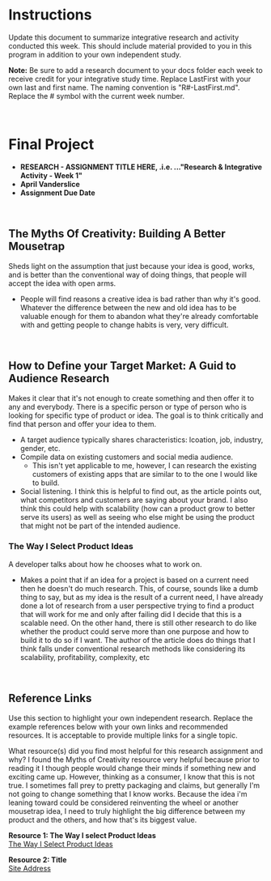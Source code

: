 # Instructions 
Update this document to summarize integrative research and activity conducted this week. This should include material provided to you in this program in addition to your own independent study.    

**Note:** Be sure to add a research document to your docs folder each week to receive credit for your integrative study time. Replace LastFirst with your own last and first name. The naming convention is "R#-LastFirst.md". Replace the # symbol with the current week number.   

<br>

# Final Project 

* **RESEARCH - ASSIGNMENT TITLE HERE, .i.e. ..."Research & Integrative Activity - Week 1"**
* **April Vanderslice**
* **Assignment Due Date**

<br>

## The Myths Of Creativity: Building A Better Mousetrap
Sheds light on the assumption that just because your idea is good, works, and is better than the conventional way of doing things, that people will accept the idea with open arms.

* People will find reasons a creative idea is bad rather than why it's good. Whatever the difference between the new and old idea has to be valuable enough for them to abandon what they're already comfortable with and getting people to change habits is very, very difficult. 

<br>

## How to Define your Target Market: A Guid to Audience Research
Makes it clear that it's not enough to create something and then offer it to any and everybody. There is a specific person or type of person who is looking for specific type of product or idea. The goal is to think critically and find that person and offer your idea to them. 

* A target audience typically shares characteristics: lcoation, job, industry, gender, etc. 
* Compile data on existing customers and social media audience.
    * This isn't yet applicable to me, however, I can research the existing customers of existing apps that are similar to to the one I would like to build.
* Social listening. I think this is helpful to find out, as the article points out, what competitors and customers are saying about your brand. I also think this could help with scalability (how can a product grow to better serve its users) as well as seeing who else might be using the product that might not be part of the intended audience. 

### The Way I Select Product Ideas

A developer talks about how he chooses what to work on. 

* Makes a point that if an idea for a project is based on a current need then he doesn't do much research. This, of course, sounds like a dumb thing to say, but as my idea is the result of a current need, I have already done a lot of research from a user perspective trying to find a product that will work for me and only after failing did I decide that this is a scalable need. On the other hand, there is still other research to do like whether the product could serve more than one purpose and how to build it to do so if I want. The author of the article does do things that I think falls under conventional research methods like considering its scalability, profitability, complexity, etc 



<br>

## Reference Links
Use this section to highlight your own independent research. Replace the example references below with your own links and recommended resources. It is acceptable to provide multiple links for a single topic.  

What resource(s) did you find most helpful for this research assignment and why?
I found the Myths of Creativity resource very helpful because prior to reading it I though people would change their minds if something new and exciting came up. However, thinking as a consumer, I know that this is not true. I sometimes fall prey to pretty packaging and claims, but generally I'm not going to change something that I know works. Because the idea i'm leaning toward could be considered reinventing the wheel or another mousetrap idea, I need to truly highlight the big difference between my product and the others, and how that's its biggest value. 


**Resource 1: The Way I select Product Ideas**  
[The Way I Select Product Ideas](https://medium.com/agileinsider/the-way-i-select-product-ideas-projects-d3cc299626c6)  

**Resource 2: Title**    
[Site Address](https://www.someaddress.com/full/url/)






